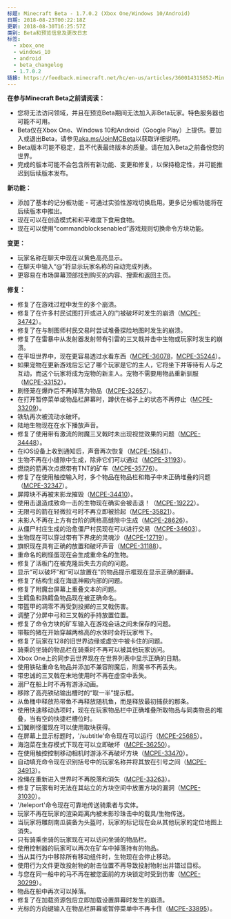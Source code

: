 ```yaml
---
标题: Minecraft Beta - 1.7.0.2 (Xbox One/Windows 10/Android)
日期: 2018-08-23T00:22:18Z
更新: 2018-08-30T16:25:57Z
类别: Beta和预览信息及更改日志
标签:
  - xbox_one
  - windows_10
  - android
  - beta_changelog
  - 1.7.0.2
链接: https://feedback.minecraft.net/hc/en-us/articles/360014315852-Minecraft-Beta-1-7-0-2-Xbox-One-Windows-10-Android
---
```


**在参与Minecraft Beta之前请阅读：**

- 您将无法访问领域，并且在预览Beta期间无法加入非Beta玩家。特色服务器也可能不可用。
- Beta仅在Xbox One、Windows 10和Android（Google Play）上提供。要加入或退出Beta，请参见[aka.ms/JoinMCBeta](http://aka.ms/JoinMCBeta)以获取详细说明。
- Beta版本可能不稳定，且不代表最终版本的质量。请在加入Beta之前备份您的世界。
- 完成的版本可能不会包含所有新功能、变更和修复，以保持稳定性，并可能推迟到后续版本发布。

**新功能：**

- 添加了基本的记分板功能 - 可通过实验性游戏切换启用。更多记分板功能将在后续版本中推出。
- 现在可以在创造模式和和平难度下食用食物。
- 现在可以使用“commandblocksenabled”游戏规则切换命令方块功能。

**变更：**

- 玩家名称在聊天中现在以黄色高亮显示。
- 在聊天中输入“@”将显示玩家名称的自动完成列表。
- 更容易在市场屏幕顶部找到购买的内容、搜索和返回主页。

**修复：**

- 修复了在游戏过程中发生的多个崩溃。
- 修复了在许多村民试图打开或进入的门被破坏时发生的崩溃（[MCPE-34742](https://bugs.mojang.com/browse/MCPE-34742)）。
- 修复了在与制图师村民交易时尝试堆叠探险地图时发生的崩溃。
- 修复了在雷暴中从发射器发射带有引雷的三叉戟并击中生物或玩家时发生的崩溃。
- 在平坦世界中，现在更容易透过水看东西（[MCPE-36078](https://bugs.mojang.com/browse/MCPE-36078)，[MCPE-35244](https://bugs.mojang.com/browse/MCPE-35244)）。
- 如果宠物在更新游戏后忘记了哪个玩家是它的主人，它将坐下并等待有人与之互动，而这个玩家将成为宠物的新主人。宠物不需要用物品重新驯服（[MCPE-33152](https://bugs.mojang.com/browse/MCPE-33152)）。
- 刷怪笼在爆炸后不再掉落为物品（[MCPE-32657](https://bugs.mojang.com/browse/MCPE-32657)）。
- 在打开暂停菜单或物品栏屏幕时，蹲伏在梯子上的状态不再停止（[MCPE-33209](https://bugs.mojang.com/browse/MCPE-33209)）。
- 铁轨再次被流动水破坏。
- 陆地生物现在在水下播放声音。
- 修复了使用带有激流的附魔三叉戟时未出现视觉效果的问题（[MCPE-34448](https://bugs.mojang.com/browse/MCPE-34448)）。
- 在iOS设备上收到通知后，声音再次恢复（[MCPE-15841](https://bugs.mojang.com/browse/MCPE-15841)）。
- 生物不再在小缝隙中生成，除非它们可以通过（[MCPE-31193](https://bugs.mojang.com/browse/MCPE-31193)）。
- 燃烧的箭再次点燃带有TNT的矿车（[MCPE-35776](https://bugs.mojang.com/browse/MCPE-35776)）。
- 修复了在使用触控输入时，多个物品在物品栏和箱子中未正确堆叠的问题（[MCPE-32347](https://bugs.mojang.com/browse/MCPE-32347)）。
- 屏障块不再被末影龙摧毁（[MCPE-34410](https://bugs.mojang.com/browse/MCPE-34410)）。
- 使用击退造成致命一击的生物现在确实会被击退！（[MCPE-19222](https://bugs.mojang.com/browse/MCPE-19222)）。
- 无限弓的箭在轻微拉弓时不再立即被拾起（[MCPE-35821](https://bugs.mojang.com/browse/MCPE-35821)）。
- 末影人不再在上方有台阶的两格高缝隙中生成（[MCPE-28626](https://bugs.mojang.com/browse/MCPE-28626)）。
- 从僵尸村庄生成的治愈僵尸村民现在可以进行交易（[MCPE-34603](https://bugs.mojang.com/browse/MCPE-34603)）。
- 生物现在可以穿过带有下界疣的灵魂沙（[MCPE-12719](https://bugs.mojang.com/browse/MCPE-12719)）。
- 旗帜现在具有正确的放置和破坏声音（[MCPE-31188](https://bugs.mojang.com/browse/MCPE-31188)）。
- 重命名的刷怪蛋现在会生成重命名的生物。
- 修复了活板门在被克隆后失去方向的问题。
- 显示“可以破坏”和“可以放置在”的物品提示框现在显示正确的翻译。
- 修复了结构生成在海底神殿内部的问题。
- 修复了附魔台屏幕上重叠文本的问题。
- 生鳕鱼和熟鳕鱼物品现在被正确命名。
- 带盔甲的凋零不再受到投掷的三叉戟伤害。
- 调整了分屏中弓和三叉戟的手持放置位置。
- 修复了命令方块的矿车输入在游戏会话之间未保存的问题。
- 带鞍的猪在开始穿越两格高的水体时会将玩家甩下。
- 修复了玩家在128的旧世界边缘或虚空中被卡住的问题。
- 骑乘的坐骑的物品栏在骑乘时不再可以被其他玩家访问。
- Xbox One上的同步云世界现在在世界列表中显示正确的日期。
- 使用铁砧重命名物品并添加不兼容附魔后，附魔书不再丢失。
- 带忠诚的三叉戟在末地使用时不再在虚空中丢失。
- 溺尸在船上时不再有游泳动画。
- 移除了高亮铁砧输出槽时的“取一半”提示框。
- 从鱼桶中释放热带鱼不再释放随机鱼，而是释放最初捕获的那条。
- 使用快速移动选项时，现在在玩家物品栏中正确堆叠所取物品与同类物品的堆叠，当有空的快捷栏槽位时。
- 幻翼刷怪蛋现在可以使用取块获得。
- 在屏幕上显示标题时，'/subtitle'命令现在可以运行（[MCPE-25685](https://bugs.mojang.com/browse/MCPE-25685)）。
- 海泡菜在生存模式下现在可以立即破坏（[MCPE-36250](https://bugs.mojang.com/browse/MCPE-36250)）。
- 在使用触控控制移动相机时游泳不再破坏方块（[MCPE-33470](https://bugs.mojang.com/browse/MCPE-33470)）。
- 自动填充命令现在识别括号中的玩家名称并将其放在引号之间（[MCPE-34913](https://bugs.mojang.com/browse/MCPE-34913)）。
- 拴绳在重新进入世界时不再脱落和消失（[MCPE-33263](https://bugs.mojang.com/browse/MCPE-33263)）。
- 修复了玩家有时无法在其站立的方块空间中放置方块的漏洞（[MCPE-31030](https://bugs.mojang.com/browse/MCPE-31030)）。
- '/teleport'命令现在可靠地传送骑乘者与实体。
- 玩家不再在玩家的渲染距离内被末影珍珠击中的载具/生物传送。
- 当玩家将雕刻南瓜装备为头盔时，玩家的标记现在会从其他玩家的定位地图上消失。
- 只有骑乘坐骑的玩家现在可以访问坐骑的物品栏。
- 使用控制器的玩家可以再次在矿车中掉落持有的物品。
- 当从其行为中移除所有移动组件时，生物现在会停止移动。
- 使用行为文件更改投射物的射击位置不再导致投射物射出并错过目标。
- 与您在同一船中的马不再在被您面前的方块锁定时受到伤害（[MCPE-30299](https://bugs.mojang.com/browse/MCPE-30299)）。
- 物品在船中再次可以掉落。
- 修复了在加载资源包后立即加载设置屏幕时发生的崩溃。
- 光标的方向键输入在物品栏屏幕或暂停菜单中不再卡住（[MCPE-33895](https://bugs.mojang.com/browse/MCPE-33895)）。